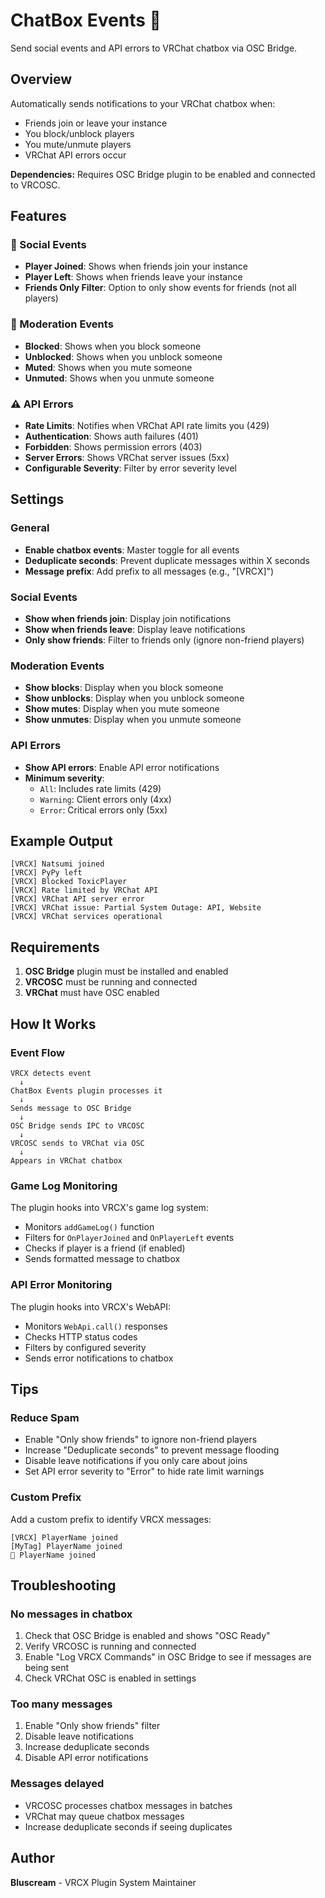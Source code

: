 # ChatBox Events 💬

Send social events and API errors to VRChat chatbox via OSC Bridge.

## Overview

Automatically sends notifications to your VRChat chatbox when:

- Friends join or leave your instance
- You block/unblock players
- You mute/unmute players
- VRChat API errors occur

**Dependencies:** Requires OSC Bridge plugin to be enabled and connected to VRCOSC.

## Features

### 👥 Social Events

- **Player Joined**: Shows when friends join your instance
- **Player Left**: Shows when friends leave your instance
- **Friends Only Filter**: Option to only show events for friends (not all players)

### 🚫 Moderation Events

- **Blocked**: Shows when you block someone
- **Unblocked**: Shows when you unblock someone
- **Muted**: Shows when you mute someone
- **Unmuted**: Shows when you unmute someone

### ⚠️ API Errors

- **Rate Limits**: Notifies when VRChat API rate limits you (429)
- **Authentication**: Shows auth failures (401)
- **Forbidden**: Shows permission errors (403)
- **Server Errors**: Shows VRChat server issues (5xx)
- **Configurable Severity**: Filter by error severity level

## Settings

### General

- **Enable chatbox events**: Master toggle for all events
- **Deduplicate seconds**: Prevent duplicate messages within X seconds
- **Message prefix**: Add prefix to all messages (e.g., "[VRCX]")

### Social Events

- **Show when friends join**: Display join notifications
- **Show when friends leave**: Display leave notifications
- **Only show friends**: Filter to friends only (ignore non-friend players)

### Moderation Events

- **Show blocks**: Display when you block someone
- **Show unblocks**: Display when you unblock someone
- **Show mutes**: Display when you mute someone
- **Show unmutes**: Display when you unmute someone

### API Errors

- **Show API errors**: Enable API error notifications
- **Minimum severity**:
  - `All`: Includes rate limits (429)
  - `Warning`: Client errors only (4xx)
  - `Error`: Critical errors only (5xx)

## Example Output

```
[VRCX] Natsumi joined
[VRCX] PyPy left
[VRCX] Blocked ToxicPlayer
[VRCX] Rate limited by VRChat API
[VRCX] VRChat API server error
[VRCX] VRChat issue: Partial System Outage: API, Website
[VRCX] VRChat services operational
```

## Requirements

1. **OSC Bridge** plugin must be installed and enabled
2. **VRCOSC** must be running and connected
3. **VRChat** must have OSC enabled

## How It Works

### Event Flow

```
VRCX detects event
  ↓
ChatBox Events plugin processes it
  ↓
Sends message to OSC Bridge
  ↓
OSC Bridge sends IPC to VRCOSC
  ↓
VRCOSC sends to VRChat via OSC
  ↓
Appears in VRChat chatbox
```

### Game Log Monitoring

The plugin hooks into VRCX's game log system:

- Monitors `addGameLog()` function
- Filters for `OnPlayerJoined` and `OnPlayerLeft` events
- Checks if player is a friend (if enabled)
- Sends formatted message to chatbox

### API Error Monitoring

The plugin hooks into VRCX's WebAPI:

- Monitors `WebApi.call()` responses
- Checks HTTP status codes
- Filters by configured severity
- Sends error notifications to chatbox

## Tips

### Reduce Spam

- Enable "Only show friends" to ignore non-friend players
- Increase "Deduplicate seconds" to prevent message flooding
- Disable leave notifications if you only care about joins
- Set API error severity to "Error" to hide rate limit warnings

### Custom Prefix

Add a custom prefix to identify VRCX messages:

```
[VRCX] PlayerName joined
[MyTag] PlayerName joined
🔔 PlayerName joined
```

## Troubleshooting

### No messages in chatbox

1. Check that OSC Bridge is enabled and shows "OSC Ready"
2. Verify VRCOSC is running and connected
3. Enable "Log VRCX Commands" in OSC Bridge to see if messages are being sent
4. Check VRChat OSC is enabled in settings

### Too many messages

1. Enable "Only show friends" filter
2. Disable leave notifications
3. Increase deduplicate seconds
4. Disable API error notifications

### Messages delayed

- VRCOSC processes chatbox messages in batches
- VRChat may queue chatbox messages
- Increase deduplicate seconds if seeing duplicates

## Author

**Bluscream** - VRCX Plugin System Maintainer
